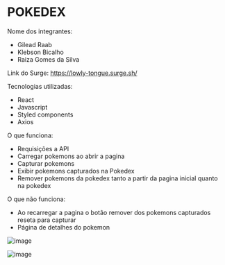 # POKEDEX

Nome dos integrantes: 
- Gilead Raab
- Klebson Bicalho
- Raiza Gomes da Silva
 

Link do Surge: https://lowly-tongue.surge.sh/

Tecnologias utilizadas:
- React
- Javascript
- Styled components
- Axios

O que funciona:
- Requisições a API
- Carregar pokemons ao abrir a pagina
- Capturar pokemons
- Exibir pokemons capturados na Pokedex
- Remover pokemons da pokedex tanto a partir da pagina inicial quanto na pokedex

O que não funciona: 
- Ao recarregar a pagina o botão remover dos pokemons capturados reseta para capturar
- Página de detalhes do pokemon

![image](https://user-images.githubusercontent.com/42283792/180693468-1aa60141-8d05-48b0-b0b0-611eff8b621b.png)

![image](https://user-images.githubusercontent.com/42283792/180693510-01fba3d6-f745-4d30-a96d-02c80a77455f.png)
